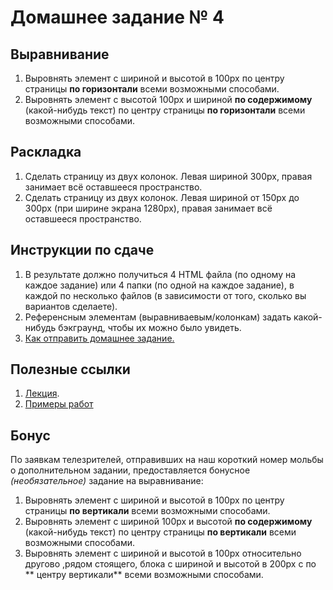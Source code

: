 # Домашнее задание № 4

## Выравнивание

1. Выровнять элемент с шириной и высотой в 100px по центру страницы **по горизонтали** всеми возможными способами.
2. Выровнять элемент с высотой 100px и шириной **по содержимому** (какой-нибудь текст) по центру страницы **по горизонтали** всеми возможными способами.

## Раскладка

1. Сделать страницу из двух колонок. Левая шириной 300px, правая занимает всё оставшееся пространство.
2. Сделать страницу из двух колонок. Левая шириной от 150px до 300px (при ширине экрана 1280px), правая занимает всё оставшееся пространство.

## Инструкции по сдаче

1. В результате должно получиться 4 HTML файла (по одному на каждое задание) или 4 папки (по одной на каждое задание), в каждой по несколько файлов (в зависимости от того, сколько вы вариантов сделаете).
2. Референсным элементам (выравниваевым/колонкам) задать какой-нибудь бэкграунд, чтобы их можно было увидеть.
3. [Как отправить домашнее задание.](https://github.com/meded90/URTK-develop-front-end__dz-1-git)

## Полезные ссылки

1. [Лекция](https://docs.google.com/presentation/d/1CbU99bqDhMvPI0hRdiC4lphFS0Gywai32z_DLzdepoE/edit?usp=sharing).
2. [Примеры работ](http://cs7003.vk.me/c540106/v540106582/118/lhW6afHbhhs.jpg)

## Бонус

По заявкам телезрителей, отправивших на наш короткий номер мольбы о дополнительном задании, предоставляется бонусное *(необязательное)* задание на выравнивание:

1. Выровнять элемент с шириной и высотой в 100px по центру страницы **по вертикали** всеми возможными способами.
2. Выровнять элемент с шириной 100px и высотой **по содержимому** (какой-нибудь текст) по центру страницы **по вертикали** всеми возможными способами.
3. Выровнять элемент с шириной и высотой в 100px относительно другово ,рядом стоящего, блока с шириной и высотой в 200px  с по ** центру вертикали** всеми возможными способами.
